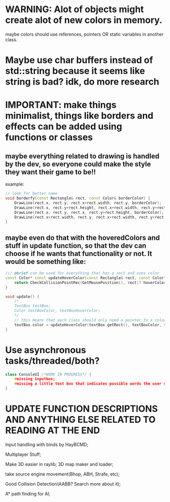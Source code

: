 # WARNING: Alot of objects might create alot of new colors in memory.
maybe colors should use references, pointers OR static variables in another class.

# Maybe use char buffers instead of std::string because it seems like string is bad? idk, do more research

# IMPORTANT: make things minimalist, things like borders and effects can be added using functions or classes
## maybe everything related to drawing is handled by the dev, so everyone could make the style they want their game to be!!
example:
```cpp
// look for better name
void borderfy(const Rectangle& rect, const Color& borderColor) {
    DrawLine(rect.x, rect.y, rect.x+rect.width, rect.y, borderColor);
    DrawLine(rect.x, rect.y+rect.height, rect.x+rect.width, rect.y+rect.height, borderColor);
    DrawLine(rect.x, rect.y, rect.x, rect.y+rect.height, borderColor);
    DrawLine(rect.x+rect.width, rect.y, rect.x+rect.width, rect.y+rect.height, borderColor);
}
```
## maybe even do that with the hoveredColors and stuff in update function, so that the dev can choose if he wants that functionality or not. It would be something like:
```cpp
/// @brief can be used for everything that has a rect and uses color
const Color* const updateHoverColor(const Rectangle& rect, const Color* const defaultColor, const Color* const hoverColor) {
    return CheckCollisionPointRec(GetMousePosition(), rect)? hoverColor : defaultColor;
}

void update() {
    /*
    TextBox textBox;
    Color textBoxColor, textBoxHoverColor;
    */
    // this means that each class should only need a pointer to a color and then no need to copy colors
    textBox.color = updateHoverColor(textBox.getRect(), textBoxColor, textBoxHoverColor);
}
```

# Use asynchronous tasks/threaded/both?

```cpp
class ConsoleUI /*WORK IN PROGRESS*/ {
    #missing inputbox;
    #missing a little text box that indicates possible words the user might be looking for(maybe do like ddrace one).
}
```

# UPDATE FUNCTION DESCRIPTIONS AND ANYTHING ELSE RELATED TO READING AT THE END

Input handling with binds by HayBCMD;

Multiplayer Stuff;

Make 3D easier in raylib;
3D map maker and loader;

take source engine movement(Bhop, ABH, Strafe, etc);

Good Collision Detection(AABB? Search more about it);

A* path finding for AI;